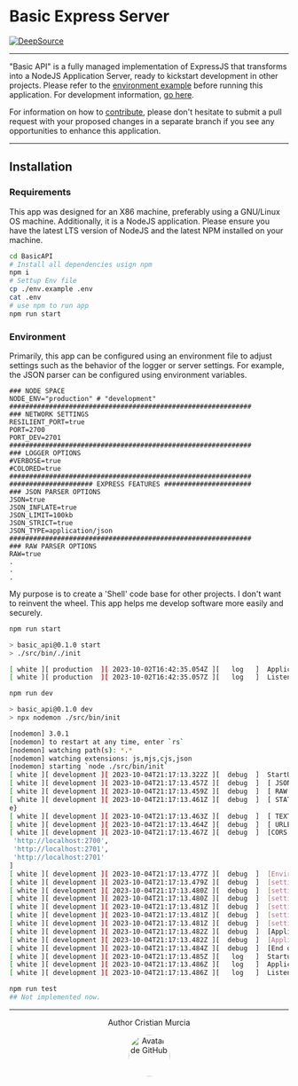 # Basic Express Server

[![DeepSource](https://app.deepsource.com/gh/Cris-Mur/BasicAPI.svg/?label=active+issues&show_trend=true&token=zS-SGTUGprpijwyk0MQ_TA_G)](https://app.deepsource.com/gh/Cris-Mur/BasicAPI/)

---

"Basic API" is a fully managed implementation of ExpressJS that transforms into a NodeJS Application Server, ready to kickstart development in other projects. Please refer to the [environment example](./env.example) before running this application. For development information, [go here](./src/).

For information on how to [contribute](./CONTRIBUTE), please don't hesitate to submit a pull request with your proposed changes in a separate branch if you see any opportunities to enhance this application.

---

## Installation

### Requirements

This app was designed for an X86 machine, preferably using a GNU/Linux OS machine. Additionally, it is a NodeJS application. Please ensure you have the latest LTS version of NodeJS and the latest NPM installed on your machine.

```bash
cd BasicAPI
# Install all dependencies usign npm
npm i
# Settup Env file
cp ./env.example .env
cat .env
# use npm to run app
npm run start
```
### Environment
Primarily, this app can be configured using an environment file to adjust settings such as the behavior of the logger or server settings. For example, the JSON parser can be configured using environment variables.

```Env
### NODE SPACE  
NODE_ENV="production" # "development"  
#############################################################  
### NETWORK SETTINGS  
RESILIENT_PORT=true  
PORT=2700  
PORT_DEV=2701  
#############################################################  
### LOGGER OPTIONS  
#VERBOSE=true  
#COLORED=true  
#############################################################  
##################### EXPRESS FEATURES ######################  
### JSON PARSER OPTIONS  
JSON=true  
JSON_INFLATE=true  
JSON_LIMIT=100kb  
JSON_STRICT=true  
JSON_TYPE=application/json  
#############################################################
### RAW PARSER OPTIONS
RAW=true
.
.
.
```

My purpose is to create a 'Shell' code base for other projects. I don't want to reinvent the wheel. This app helps me develop software more easily and securely.

```bash
npm run start

> basic_api@0.1.0 start
> ./src/bin/./init

[ white ][ production  ][ 2023-10-02T16:42:35.054Z ][   log   ]  Application process id: 16353
[ white ][ production  ][ 2023-10-02T16:42:35.057Z ][   log   ]  Listening on port 2700 http://localhost:2700

npm run dev

> basic_api@0.1.0 dev
> npx nodemon ./src/bin/init

[nodemon] 3.0.1
[nodemon] to restart at any time, enter `rs`
[nodemon] watching path(s): *.*
[nodemon] watching extensions: js,mjs,cjs,json
[nodemon] starting `node ./src/bin/init`
[ white ][ development ][ 2023-10-04T21:17:13.322Z ][  debug  ]  StartUp Application  
[ white ][ development ][ 2023-10-04T21:17:13.457Z ][  debug  ]  [ JSON OPTIONS ] {"inflate":true,"limit":"100kb","strict":true,"type":"application/json","reviver":null}  
[ white ][ development ][ 2023-10-04T21:17:13.459Z ][  debug  ]  [ RAW OPTIONS ] {"inflate":true,"limit":"100kb","type":"application/octet-stream"}  
[ white ][ development ][ 2023-10-04T21:17:13.461Z ][  debug  ]  [ STATIC OPTIONS ] {"dotfiles":"ignore","etag":true,"extensions":[],"fallthrough":true,"immutable":false,"index":"index.html","lastModified":true,"maxAge":0,"redirect":tru  
e}  
[ white ][ development ][ 2023-10-04T21:17:13.463Z ][  debug  ]  [ TEXT OPTIONS ] {"defaultCharset":"utf-8","inflate":true,"limit":"100kb","type":"text/plain"}  
[ white ][ development ][ 2023-10-04T21:17:13.464Z ][  debug  ]  [ URLENCODED OPTIONS ] {"extended":true,"inflate":true,"limit":"100kb","parameterLimit":100,"type":"application/x-www-form-urlencoded"}  
[ white ][ development ][ 2023-10-04T21:17:13.467Z ][  debug  ]  [CORS Whitelist] [  
 'http://localhost:2700',  
 'http://localhost:2701',  
 'http://localhost:2701'  
]  
[ white ][ development ][ 2023-10-04T21:17:13.477Z ][  debug  ]  [Environment] development  
[ white ][ development ][ 2023-10-04T21:17:13.479Z ][  debug  ]  [settings] _json [Function: jsonParser]  
[ white ][ development ][ 2023-10-04T21:17:13.480Z ][  debug  ]  [settings] _raw [Function: rawParser]  
[ white ][ development ][ 2023-10-04T21:17:13.480Z ][  debug  ]  [settings] _static [Function: serveStatic]  
[ white ][ development ][ 2023-10-04T21:17:13.481Z ][  debug  ]  [settings] _text [Function: textParser]  
[ white ][ development ][ 2023-10-04T21:17:13.481Z ][  debug  ]  [settings] _urlencoded [Function: urlencodedParser]  
[ white ][ development ][ 2023-10-04T21:17:13.481Z ][  debug  ]  [settings] _cors [Function: corsMiddleware]  
[ white ][ development ][ 2023-10-04T21:17:13.482Z ][  debug  ]  [Application instance]  
[ white ][ development ][ 2023-10-04T21:17:13.482Z ][  debug  ]  [Application] /  
[ white ][ development ][ 2023-10-04T21:17:13.484Z ][  debug  ]  [End of StartUp application ready]  
[ white ][ development ][ 2023-10-04T21:17:13.485Z ][   log   ]  Startup: 163.107ms  
[ white ][ development ][ 2023-10-04T21:17:13.486Z ][   log   ]  Application process id: 31544  
[ white ][ development ][ 2023-10-04T21:17:13.486Z ][   log   ]  Listening on port 2701 http://localhost:2701

npm run test
## Not implemented now.
```

---

<div align="center">
<p>Author <a src=https:github.com/cris-mur>Cristian Murcia</a></p>
<img src="https://avatars.githubusercontent.com/u/28773000" alt="Avatar de GitHub" style="border-radius: 50%;" width="75" height="75"/>
</div>

